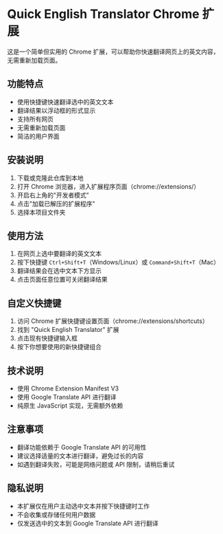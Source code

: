 # Quick English Translator Chrome 扩展

这是一个简单但实用的 Chrome 扩展，可以帮助你快速翻译网页上的英文内容，无需重新加载页面。

## 功能特点

- 使用快捷键快速翻译选中的英文文本
- 翻译结果以浮动框的形式显示
- 支持所有网页
- 无需重新加载页面
- 简洁的用户界面

## 安装说明

1. 下载或克隆此仓库到本地
2. 打开 Chrome 浏览器，进入扩展程序页面（chrome://extensions/）
3. 开启右上角的"开发者模式"
4. 点击"加载已解压的扩展程序"
5. 选择本项目文件夹

## 使用方法

1. 在网页上选中要翻译的英文文本
2. 按下快捷键 `Ctrl+Shift+T`（Windows/Linux）或 `Command+Shift+T`（Mac）
3. 翻译结果会在选中文本下方显示
4. 点击页面任意位置可关闭翻译结果

## 自定义快捷键

1. 访问 Chrome 扩展快捷键设置页面（chrome://extensions/shortcuts）
2. 找到 "Quick English Translator" 扩展
3. 点击现有快捷键输入框
4. 按下你想要使用的新快捷键组合

## 技术说明

- 使用 Chrome Extension Manifest V3
- 使用 Google Translate API 进行翻译
- 纯原生 JavaScript 实现，无需额外依赖

## 注意事项

- 翻译功能依赖于 Google Translate API 的可用性
- 建议选择适量的文本进行翻译，避免过长的内容
- 如遇到翻译失败，可能是网络问题或 API 限制，请稍后重试

## 隐私说明

- 本扩展仅在用户主动选中文本并按下快捷键时工作
- 不会收集或存储任何用户数据
- 仅发送选中的文本到 Google Translate API 进行翻译 
